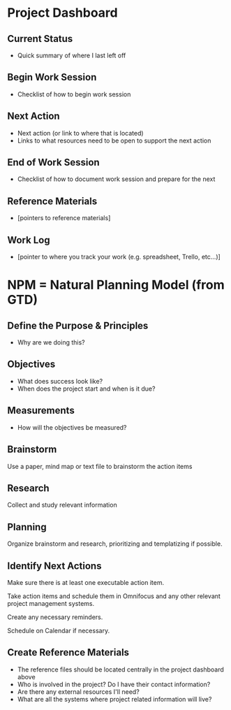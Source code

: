 # Project Dashboard

## Current Status

* Quick summary of where I last left off

## Begin Work Session

* Checklist of how to begin work session

## Next Action

* Next action (or link to where that is located)
* Links to what resources need to be open to support the next action

## End of Work Session

* Checklist of how to document work session and prepare for the next

## Reference Materials

* [pointers to reference materials]

## Work Log

* [pointer to where you track your work (e.g. spreadsheet, Trello, etc...)]


# NPM = Natural Planning Model (from GTD)

## Define the Purpose & Principles

* Why are we doing this?

## Objectives

* What does success look like?
* When does the project start and when is it due?

## Measurements

* How will the objectives be measured?

## Brainstorm

Use a paper, mind map or text file to brainstorm the action items

## Research

Collect and study relevant information

## Planning

Organize brainstorm and research, prioritizing and templatizing if possible.

## Identify Next Actions

Make sure there is at least one executable action item.

Take action items and schedule them in Omnifocus and any other relevant project management systems.

Create any necessary reminders.

Schedule on Calendar if necessary.

## Create Reference Materials

* The reference files should be located centrally in the project dashboard above
* Who is involved in the project? Do I have their contact information?
* Are there any external resources I'll need?
* What are all the systems where project related information will live?

